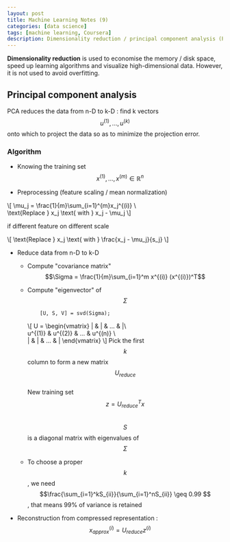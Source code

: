 ```yaml
---
layout: post
title: Machine Learning Notes (9)
categories: [data science]
tags: [machine learning, Coursera]
description: Dimensionality reduction / principal component analysis (PCA)
---
```


**Dimensionality reduction** is used to economise the memory / disk space, speed up learning algorithms and visualize high-dimensional data. However, it is not used to avoid overfitting.


## Principal component analysis

PCA reduces the data from n-D to k-D : find k vectors $$ u^{(1)}, ... , u^{(k)} $$ onto which to project the data so as to minimize the projection error.

### Algorithm

- Knowing the training set $$ x^{(1)}, ... , x^{(m)} \in \mathbb{R}^n $$

- Preprocessing (feature scaling / mean normalization)

\\[
\mu_j = \frac{1}{m}\sum_{i=1}^{m}x_j^{(i)} \\\
\text{Replace } x_j \text{ with } x_j - \mu_j
\\]

if different feature on different scale

\\[
\text{Replace } x_j \text{ with } \frac{x_j - \mu_j}{s_j}
\\]

- Reduce data from n-D to k-D
  - Compute "covariance matrix" $$\Sigma = \frac{1}{m}\sum_{i=1}^m x^{(i)} (x^{(i)})^T$$
  - Compute "eigenvector" of $$\Sigma$$
  
  			[U, S, V] = svd(Sigma);
  			
  	\\[
    U = \begin{vmatrix}
    | & | & ... & |\\\
    u^{(1)} & u^{(2)} & ... & u^{(n)} \\\
    | & | & ... & |
    \end{vmatrix}
   \\]
   Pick the first $$ k $$ column to form a new matrix $$U_{reduce}$$  
   New training set $$ z = U_{reduce}^T x $$  
   $$S$$ is a diagonal matrix with eigenvalues of $$ \Sigma $$ 
   
  - To choose a proper $$ k $$, we need	$$\frac{\sum_{i=1}^kS_{ii}}{\sum_{i=1}^nS_{ii}} \geq 0.99 $$, 
  	that means 99% of variance is retained
  	
- Reconstruction from compressed representation : 
$$ x_{approx}^{(i)} = U_{reduce} z^{(i)} $$  
